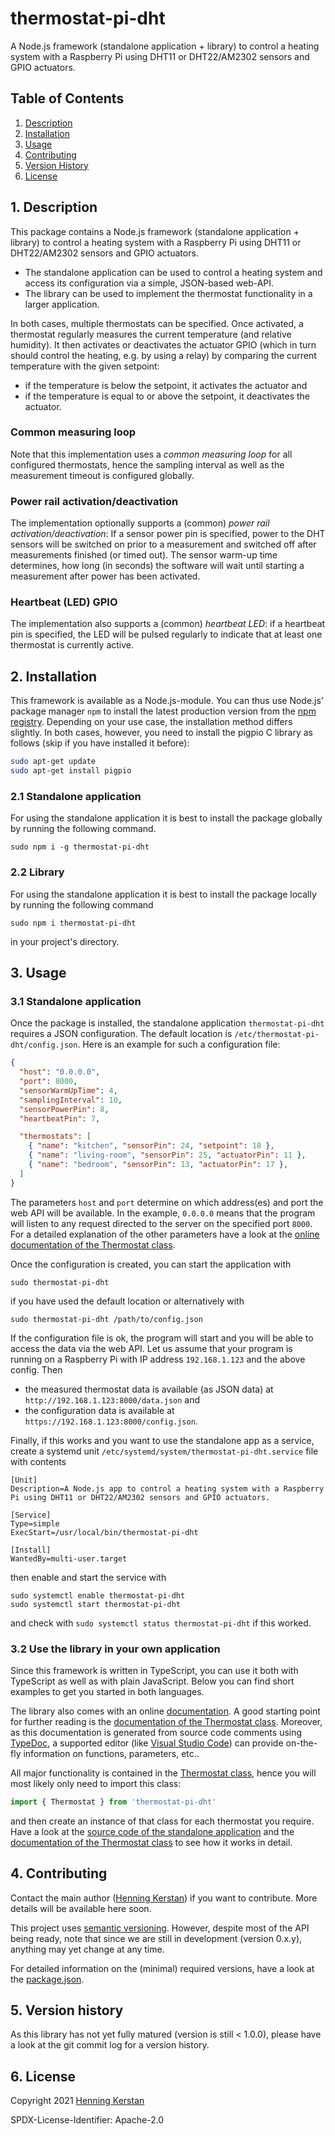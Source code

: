 # thermostat-pi-dht

A Node.js framework (standalone application + library) to control a heating system with a Raspberry Pi using DHT11 or DHT22/AM2302 sensors and GPIO actuators.

## Table of Contents

1. [Description](#1-description)
1. [Installation](#2-installation)
1. [Usage](#3-usage)
1. [Contributing](#4-contributing)
1. [Version History](#5-version-history)
1. [License](#6-license)

## 1. Description

This package contains a Node.js framework (standalone application + library) to control a heating system with a Raspberry Pi using DHT11 or DHT22/AM2302 sensors and GPIO actuators.

- The standalone application can be used to control a heating system and access its configuration via a simple, JSON-based web-API.
- The library can be used to implement the thermostat functionality in a larger application.

In both cases, multiple thermostats can be specified. Once activated, a thermostat regularly measures the current temperature (and relative humidity). It then activates or deactivates the actuator GPIO (which in turn should control the heating, e.g. by using a relay) by comparing the current temperature with the given setpoint:

- if the temperature is below the setpoint, it activates the actuator and
- if the temperature is equal to or above the setpoint, it deactivates the actuator.

### Common measuring loop

Note that this implementation uses a _common measuring loop_ for all configured thermostats, hence the sampling interval as well as the measurement timeout is configured globally.

### Power rail activation/deactivation

The implementation optionally supports a (common) _power rail activation/deactivation_: If a sensor power pin is specified, power to the DHT sensors will be switched on prior to a measurement and switched off after measurements finished (or timed out). The sensor warm-up time determines, how long (in seconds) the software will wait until starting a measurement after power has been activated.

### Heartbeat (LED) GPIO

The implementation also supports a (common) _heartbeat LED_: if a heartbeat pin is specified, the LED will be pulsed regularly to indicate that at least one thermostat is currently active.

## 2. Installation

This framework is available as a Node.js-module. You can thus use Node.js' package manager `npm` to install the latest production version from the [npm registry](https://npmjs.com). Depending on your use case, the installation method differs slightly. In both cases, however, you need to install the pigpio C library as follows (skip if you have installed it before):

```bash
sudo apt-get update
sudo apt-get install pigpio
```

### 2.1 Standalone application

For using the standalone application it is best to install the package globally by running the following command.

    sudo npm i -g thermostat-pi-dht

### 2.2 Library

For using the standalone application it is best to install the package locally by running the following command

    sudo npm i thermostat-pi-dht

in your project's directory.

## 3. Usage

### 3.1 Standalone application

Once the package is installed, the standalone application `thermostat-pi-dht` requires a JSON configuration. The default location is `/etc/thermostat-pi-dht/config.json`. Here is an example for such a configuration file:

```JSON
{
  "host": "0.0.0.0",
  "port": 8000,
  "sensorWarmUpTime": 4,
  "samplingInterval": 10,
  "sensorPowerPin": 8,
  "heartbeatPin": 7,

  "thermostats": [
    { "name": "kitchen", "sensorPin": 24, "setpoint": 18 },
    { "name": "living-room", "sensorPin": 25, "actuatorPin": 11 },
    { "name": "bedroom", "sensorPin": 13, "actuatorPin": 17 },
  ]
}
```

The parameters `host` and `port` determine on which address(es) and port the web API will be available. In the example, `0.0.0.0` means that the program will listen to any request directed to the server on the specified port `8000`. For a detailed explanation of the other parameters have a look at the [online documentation of the Thermostat class](https://henningkerstan.github.io/thermostat-pi-dht/classes/Thermostat.Thermostat-1.html).

Once the configuration is created, you can start the application with

```
sudo thermostat-pi-dht
```

if you have used the default location or alternatively with

```
sudo thermostat-pi-dht /path/to/config.json
```

If the configuration file is ok, the program will start and you will be able to access the data via the web API. Let us assume that your program is running on a Raspberry Pi with IP address `192.168.1.123` and the above config. Then

- the measured thermostat data is available (as JSON data) at `http://192.168.1.123:8000/data.json` and
- the configuration data is available at `https://192.168.1.123:8000/config.json`.

Finally, if this works and you want to use the standalone app as a service, create a systemd unit `/etc/systemd/system/thermostat-pi-dht.service` file with contents

```
[Unit]
Description=A Node.js app to control a heating system with a Raspberry Pi using DHT11 or DHT22/AM2302 sensors and GPIO actuators.

[Service]
Type=simple
ExecStart=/usr/local/bin/thermostat-pi-dht

[Install]
WantedBy=multi-user.target
```

then enable and start the service with

```
sudo systemctl enable thermostat-pi-dht
sudo systemctl start thermostat-pi-dht
```

and check with `sudo systemctl status thermostat-pi-dht` if this worked.

### 3.2 Use the library in your own application

Since this framework is written in TypeScript, you can use it both with TypeScript as well as with plain JavaScript. Below you can find short examples to get you started in both languages.

The library also comes with an online [documentation](https://henningkerstan.github.io/thermostat-pi-dht/). A good starting point for further reading is the [documentation of the Thermostat class](https://henningkerstan.github.io/thermostat-pi-dht/classes/Thermostat.Thermostat-1.html). Moreover, as this documentation is generated from source code comments using [TypeDoc](https://typedoc.org), a supported editor (like [Visual Studio Code](https://code.visualstudio.com/)) can provide on-the-fly information on functions, parameters, etc..

All major functionality is contained in the [Thermostat class](https://henningkerstan.github.io/thermostat-pi-dht/classes/Thermostat.Thermostat-1.html), hence you will most likely only need to import this class:

```typescript
import { Thermostat } from 'thermostat-pi-dht'
```

and then create an instance of that class for each thermostat you require. Have a look at the [source code of the standalone application](https://github.com/henningkerstan/thermostat-pi-dht/blob/main/src/thermostat-pi-dht.ts) and the [documentation of the Thermostat class](https://henningkerstan.github.io/thermostat-pi-dht/classes/Thermostat.Thermostat-1.html) to see how it works in detail.

## 4. Contributing

Contact the main author ([Henning Kerstan](https://henningkerstan.de)) if you want to contribute. More details will be available here soon.

This project uses [semantic versioning](https://semver.org/). However, despite most of the API being ready, note that since we are still in development (version 0.x.y), anything may yet change at any time.

For detailed information on the (minimal) required versions, have a look at the [package.json](https://github.com/henningkerstan/enocean-core/blob/main/package.json).

## 5. Version history

As this library has not yet fully matured (version is still < 1.0.0), please have a look at the git commit log for a version history.

## 6. License

Copyright 2021 [Henning Kerstan](https://henningkerstan.de)

SPDX-License-Identifier: Apache-2.0
